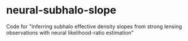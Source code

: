 # neural-subhalo-slope
Code for "Inferring subhalo effective density slopes from strong lensing observations with neural likelihood-ratio estimation"
